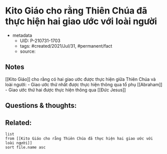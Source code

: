 ---
---

# Kito Giáo cho rằng Thiên Chúa đã thực hiện hai giao ước với loài người

- metadata
	- UID: P-210731-1703
	- tags: #created/2021/Jul/31, #permanent/fact 
	- source: 

## Notes
[[Kito Giáo]] cho rằng có hai giao ước được thực hiện giữa Thiên Chúa và loài người:
	- Giao ước thứ nhất được thực hiện thông qua tổ phụ [[Abraham]]
	- Giao ước thứ hai được thực hiện thông qua [[Đức Jesus]]

## Questions & thoughts:

## Related:
```dataview
list
from [[Kito Giáo cho rằng Thiên Chúa đã thực hiện hai giao ước với loài người]]
sort file.name asc
```

